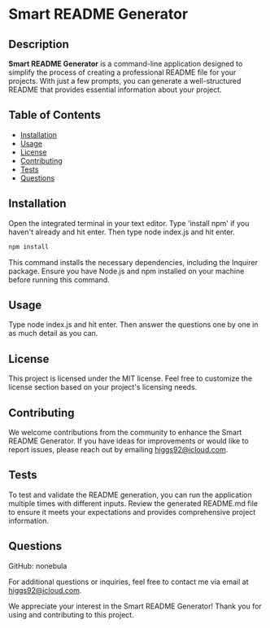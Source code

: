 # Smart README Generator

## Description

**Smart README Generator** is a command-line application designed to simplify the process of creating a professional README file for your projects. With just a few prompts, you can generate a well-structured README that provides essential information about your project.

## Table of Contents

- [Installation](#installation)
- [Usage](#usage)
- [License](#license)
- [Contributing](#contributing)
- [Tests](#tests)
- [Questions](#questions)

## Installation

Open the integrated terminal in your text editor. Type 'install npm' if you haven't already and hit enter. Then type node index.js and hit enter.

```bash
npm install
```

This command installs the necessary dependencies, including the Inquirer package. Ensure you have Node.js and npm installed on your machine before running this command.

## Usage

Type node index.js and hit enter. Then answer the questions one by one in as much detail as you can.

## License

This project is licensed under the MIT license. Feel free to customize the license section based on your project's licensing needs.

## Contributing

We welcome contributions from the community to enhance the Smart README Generator. If you have ideas for improvements or would like to report issues, please reach out by emailing higgs92@icloud.com.

## Tests

To test and validate the README generation, you can run the application multiple times with different inputs. Review the generated README.md file to ensure it meets your expectations and provides comprehensive project information.

## Questions

GitHub: nonebula

For additional questions or inquiries, feel free to contact me via email at higgs92@icloud.com.

We appreciate your interest in the Smart README Generator! Thank you for using and contributing to this project.
